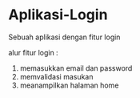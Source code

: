 # Aplikasi-Login
Sebuah aplikasi dengan fitur login

alur fitur login :
1. memasukkan email dan password
2. memvalidasi masukan
3. meanampilkan halaman home
